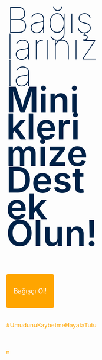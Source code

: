 <div style="display: flex;align-items: center;">
    <div style="width: 50%;font-size: 48px;line-height: 72px;font-weight: 400;color:#051441;margin-bottom: 30px;">
        <h1 style="color: #002147"><span style="font-weight: 100;">Bağışlarınızla</span><br/><span style="font-weight: 600;">Miniklerimize Destek Olun!</span></h1>
        <a href="https://kanserekarsi.org/bagisci_olun/" target="_blank" style="display: inline-block;padding: 10px 20px;color: white;background-color: orange;text-decoration: none;border-radius: 5px;font-size: 18px;margin-top: 10px;">Bağışçı Ol!</a>
        <p style="color: orange;font-size: 16px;margin-top: 10px;">#UmudunuKaybetmeHayataTutun</p>
    </div>
</div>
